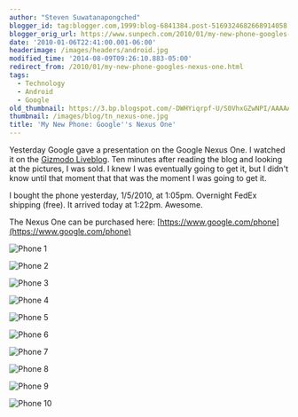 ```yaml
---
author: "Steven Suwatanapongched"
blogger_id: tag:blogger.com,1999:blog-6841384.post-5169324682668914058
blogger_orig_url: https://www.sunpech.com/2010/01/my-new-phone-googles-nexus-one.html
date: '2010-01-06T22:41:00.001-06:00'
headerimage: /images/headers/android.jpg
modified_time: '2014-08-09T09:26:10.883-05:00'
redirect_from: /2010/01/my-new-phone-googles-nexus-one.html
tags:
  - Technology
  - Android
  - Google
old_thumbnail: https://3.bp.blogspot.com/-DWHYiqrpf-U/S0VhxGZwNPI/AAAAAAAAN7k/yp1vUH5ikAk/s600/IMG_0115.JPG
thumbnail: /images/blog/tn_nexus-one.jpg
title: 'My New Phone: Google''s Nexus One'
---
```



Yesterday Google gave a presentation on the Google Nexus One.  I watched it on the [Gizmodo Liveblog](https://live.gizmodo.com/).  Ten minutes after reading the blog and looking at the pictures, I was sold.  I knew I was eventually going to get it, but I didn't know until that moment that that was the moment I was going to get it.

I bought the phone yesterday, 1/5/2010, at 1:05pm.  Overnight FedEx shipping (free).  It arrived today at 1:22pm.  Awesome.

The Nexus One can be purchased here: [https://www.google.com/phone](https://www.google.com/phone)

![Phone 1](/images/blog/IMG_0114.jpg)

![Phone 2](/images/blog/IMG_0115.jpg)

![Phone 3](/images/blog/IMG_0116.jpg)

![Phone 4](/images/blog/IMG_0117.jpg)

![Phone 5](/images/blog/IMG_0118.jpg)

![Phone 6](/images/blog/IMG_0119.jpg)

![Phone 7](/images/blog/IMG_0120.jpg)

![Phone 8](/images/blog/IMG_0124.jpg)

![Phone 9](/images/blog/IMG_0128.jpg)

![Phone 10](/images/blog/IMG_0129.jpg)